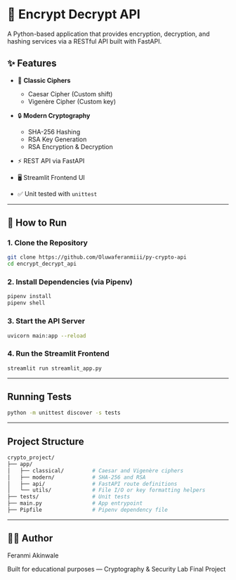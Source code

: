 # 🔐 Encrypt Decrypt API

A Python-based application that provides encryption, decryption, and hashing services via a RESTful API built with FastAPI.

## ✨ Features

- 🔁 **Classic Ciphers**
  - Caesar Cipher (Custom shift)
  - Vigenère Cipher (Custom key)

- 🔒 **Modern Cryptography**
  - SHA-256 Hashing
  - RSA Key Generation
  - RSA Encryption & Decryption

- ⚡ REST API via FastAPI
- 🖥️ Streamlit Frontend UI
- ✅ Unit tested with `unittest`

---

## 🚀 How to Run

### 1. Clone the Repository
```bash
git clone https://github.com/Oluwaferanmiii/py-crypto-api
cd encrypt_decrypt_api
```

### 2. Install Dependencies (via Pipenv)
```bash
pipenv install
pipenv shell
```

### 3. Start the API Server
```bash
uvicorn main:app --reload
```

### 4. Run the Streamlit Frontend 
```bash
streamlit run streamlit_app.py
```

---

## Running Tests
```bash
python -m unittest discover -s tests
```

---

## Project Structure
```bash
crypto_project/
├── app/
│   ├── classical/         # Caesar and Vigenère ciphers
│   ├── modern/            # SHA-256 and RSA
│   ├── api/               # FastAPI route definitions
│   └── utils/             # File I/O or key formatting helpers
├── tests/                 # Unit tests
├── main.py                # App entrypoint
├── Pipfile                # Pipenv dependency file
```

---

## 👨‍💻 Author
Feranmi Akinwale

Built for educational purposes — Cryptography & Security Lab Final Project